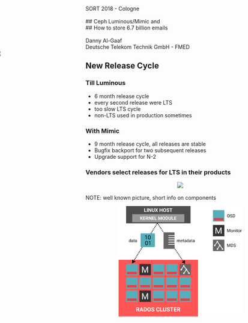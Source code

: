 <!-- .slide: data-state="cover" id="cover-page" data-timing="20" -->
<br>
SORT 2018 - Cologne
<br>
<br>
## Ceph Luminous/Mimic
and 
<br>
## How to store 6.7 billion emails
<br>
<br>
Danny Al-Gaaf <br>
Deutsche Telekom Technik GmbH - FMED
<br>
<img src="images/T_Logo_3c_p_DE.png" style="width:15%; left: -1.5%; position: absolute">


<!-- .slide: data-state="section-break" id="ceph-release-timeline-1" data-menu-title="Ceph Release Timeline" data-background-image="images/ceph-release-timeline.png" data-background-size="cover" data-timing="10s" -->


<!-- .slide: data-state="normal" id="ceph-release-timeline-2" data-timing="20s" data-menu-title="New Release Cycle" -->
## New Release Cycle

### Till Luminous
* 6 month release cycle
* every second release were LTS
* too slow LTS cycle
* non-LTS used in production sometimes

### With Mimic
* 9 month release cycle, all releases are stable
* Bugfix backport for two subsequent releases
* Upgrade support for N-2

### Vendors select releases for LTS in their products


<!-- .slide: data-state="normal" id="ceph-overview" data-timing="20s" data-menu-title="Ceph Components" -->
<center><img src="images/ceph-stack.svg" style="width:90%"></center>

NOTE: well known picture, short info on components


<!-- .slide: data-state="normal" id="ceph-daemons" data-timing="20s" data-menu-title="Ceph Daemons" -->
<center><img src="images/cephfs_legend.svg" style="width:65%"></center>

